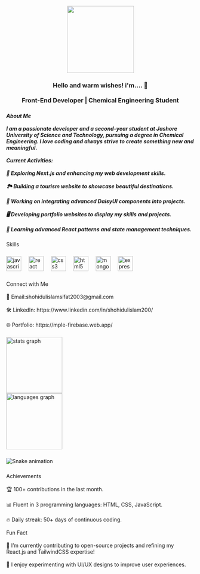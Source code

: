 <br clear="both">

<div align="center">
  <img height="179" src="https://i.ibb.co.com/3vWWGCM/Black-and-White-Gradient-Personal-Linked-In-Banner.png"  />
</div>

###

<h3 align="center">Hello and warm wishes! i'm.... 👋<br><br>Front-End Developer | Chemical Engineering Student</h3>

###

<h5 align="left">About Me<br><br>I am a passionate developer and a second-year student at Jashore University of Science and Technology, pursuing a degree in Chemical Engineering. I love coding and always strive to create something new and meaningful.<br><br>Current Activities:<br><br>🔄 Exploring Next.js and enhancing my web development skills.<br><br>🏞️ Building a tourism website to showcase beautiful destinations.<br><br>🔧 Working on integrating advanced DaisyUI components into projects.<br><br>🖥️ Developing portfolio websites to display my skills and projects.<br><br>📖 Learning advanced React patterns and state management techniques.</h5>

###

<p align="left">Skills</p>

###

<div align="left">
  <img src="https://cdn.jsdelivr.net/gh/devicons/devicon/icons/javascript/javascript-original.svg" height="40" alt="javascript logo"  />
  <img width="12" />
  <img src="https://cdn.jsdelivr.net/gh/devicons/devicon/icons/react/react-original.svg" height="40" alt="react logo"  />
  <img width="12" />
  <img src="https://cdn.jsdelivr.net/gh/devicons/devicon/icons/css3/css3-original.svg" height="40" alt="css3 logo"  />
  <img width="12" />
  <img src="https://cdn.jsdelivr.net/gh/devicons/devicon/icons/html5/html5-original.svg" height="40" alt="html5 logo"  />
  <img width="12" />
  <img src="https://cdn.jsdelivr.net/gh/devicons/devicon/icons/mongodb/mongodb-original.svg" height="40" alt="mongodb logo"  />
  <img width="12" />
  <img src="https://cdn.jsdelivr.net/gh/devicons/devicon/icons/express/express-original.svg" height="40" alt="express logo"  />
</div>

###

<p align="left">Connect with Me<br><br>📧 Email:shohidulislamsifat2003@gmail.com<br><br>🛠️ LinkedIn: https://www.linkedin.com/in/shohidulislam200/<br><br>🌐 Portfolio: https://mple-firebase.web.app/</p>

###

<div align="left">
  <img src="https://github-readme-stats.vercel.app/api?username=shohidulislam12&hide_title=false&hide_rank=false&show_icons=true&include_all_commits=true&count_private=true&disable_animations=false&theme=dracula&locale=en&hide_border=false&order=1" height="150" alt="stats graph" /> <br>
  <img src="https://github-readme-stats.vercel.app/api/top-langs?username=shohidulislam12&locale=en&hide_title=false&layout=compact&card_width=320&langs_count=5&theme=dracula&hide_border=false&order=2" height="150" alt="languages graph"  />
</div>

###

<img src="https://raw.githubusercontent.com/shohidulislam12/shohidulislam12/output/snake.svg" alt="Snake animation" />

###

<p align="left">Achievements<br><br>🏆 100+ contributions in the last month.<br><br>📊 Fluent in 3 programming languages: HTML, CSS, JavaScript.<br><br>🔥 Daily streak: 50+ days of continuous coding.<br><br>Fun Fact<br><br>🔗 I’m currently contributing to open-source projects and refining my React.js and TailwindCSS expertise!<br><br>🎨 I enjoy experimenting with UI/UX designs to improve user experiences.</p>

###
